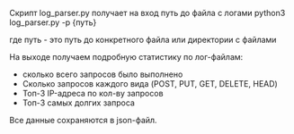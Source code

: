 Скрипт log_parser.py получает на вход путь до файла с логами
python3  log_parser.py -p {путь}

где путь - это путь до конкретного файла или директории с файлами

На выходе получаем подробную статистику по лог-файлам:
- сколько всего запросов  было выполнено
- Сколько запросов каждого вида (POST, PUT, GET, DELETE, HEAD)
- Топ-3 IP-адреса по кол-ву запросов
- Топ-3 самых долгих запроса

Все данные сохраняются в json-файл.
